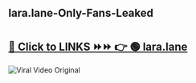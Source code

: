 
 ## lara.lane-Only-Fans-Leaked

# <h2><a href="https://clipsfans.com/lara.lane&ref=git">🔗 Click to LINKS ⏩⏩ 👉 🟢 lara.lane </a></h2>

<a href="https://clipsfans.com/lara.lane&ref=git" rel="nofollow" data-target="animated-image.originalLink"><img src="https://i.ibb.co.com/xMMVF88/686577567.gif" alt="Viral Video Original" style="max-width: 100%; display: inline-block;" data-target="animated-image.originalImage"></a>
